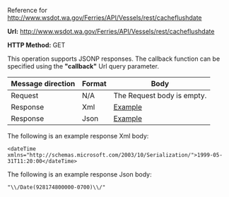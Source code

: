 Reference for http://www.wsdot.wa.gov/Ferries/API/Vessels/rest/cacheflushdate

**Url:** http://www.wsdot.wa.gov/Ferries/API/Vessels/rest/cacheflushdate

**HTTP Method:** GET

This operation supports JSONP responses. The callback function can be specified using the **"callback"** Url query parameter.

| Message direction | Format | Body |
| --- | --- | --- |
| Request | N/A | The Request body is empty. |
| Response | Xml | [Example](#response-xml) |
| Response | Json | [Example](#response-json) |

The following is an example response Xml body:

```
<dateTime xmlns="http://schemas.microsoft.com/2003/10/Serialization/">1999-05-31T11:20:00</dateTime>
```

The following is an example response Json body:

```
"\\/Date(928174800000-0700)\\/"
```